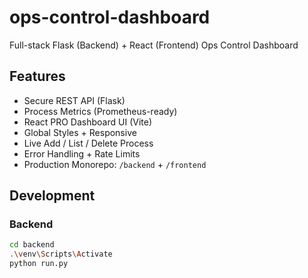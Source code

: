 # ops-control-dashboard

Full-stack Flask (Backend) + React (Frontend) Ops Control Dashboard

## Features

- Secure REST API (Flask)
- Process Metrics (Prometheus-ready)
- React PRO Dashboard UI (Vite)
- Global Styles + Responsive
- Live Add / List / Delete Process
- Error Handling + Rate Limits
- Production Monorepo: `/backend` + `/frontend`

## Development

### Backend

```bash
cd backend
.\venv\Scripts\Activate
python run.py
